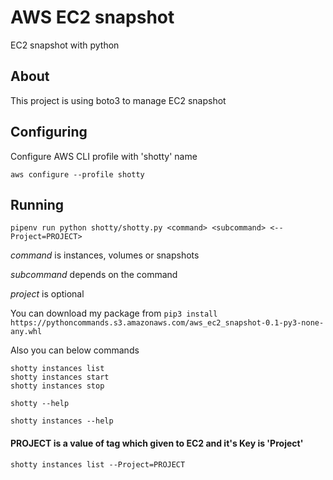 # AWS EC2 snapshot
EC2 snapshot with python


## About
 This project is using boto3 to manage EC2 snapshot

## Configuring

Configure AWS CLI profile with 'shotty' name

`aws configure --profile shotty`

## Running

`pipenv run python shotty/shotty.py <command> <subcommand> <--Project=PROJECT>`

*command* is instances, volumes or snapshots

*subcommand* depends on the command

*project* is optional

You can download my package from
`pip3 install https://pythoncommands.s3.amazonaws.com/aws_ec2_snapshot-0.1-py3-none-any.whl`

Also you can below commands 

```
shotty instances list
shotty instances start
shotty instances stop

shotty --help

shotty instances --help
```

#### PROJECT is a value of tag which given to EC2  and it's Key is 'Project'
`shotty instances list --Project=PROJECT`


